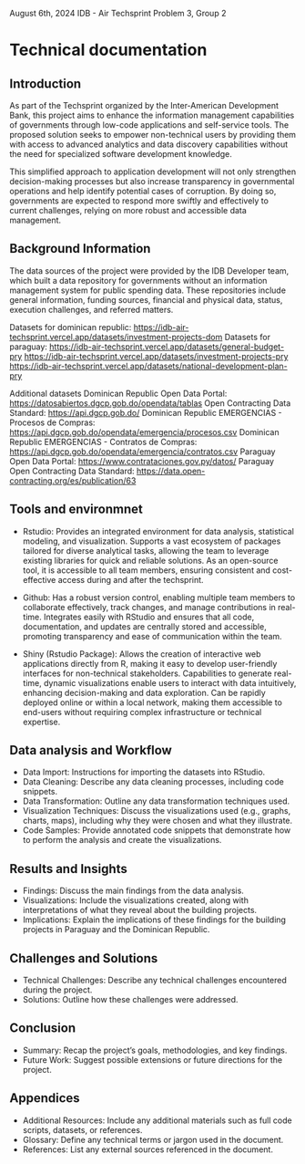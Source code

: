 August 6th, 2024
IDB - Air Techsprint
Problem 3, Group 2

# Technical documentation

## Introduction

As part of the Techsprint organized by the Inter-American Development Bank, 
this project aims to enhance the information management capabilities of governments through low-code applications and self-service tools. 
The proposed solution seeks to empower non-technical users by providing them with access to advanced analytics and data discovery capabilities 
without the need for specialized software development knowledge.

This simplified approach to application development will not only strengthen decision-making processes 
but also increase transparency in governmental operations and help identify potential cases of corruption. 
By doing so, governments are expected to respond more swiftly and effectively to current challenges, 
relying on more robust and accessible data management.

## Background Information

The data sources of the project were provided by the IDB Developer team, 
which built a data repository for governments without an information management system for public spending data. 
These repositories include general information, funding sources, financial and physical data, status, execution challenges, and referred matters.

Datasets for dominican republic:
<https://idb-air-techsprint.vercel.app/datasets/investment-projects-dom>
Datasets for paraguay:
<https://idb-air-techsprint.vercel.app/datasets/general-budget-pry>
<https://idb-air-techsprint.vercel.app/datasets/investment-projects-pry>
<https://idb-air-techsprint.vercel.app/datasets/national-development-plan-pry>

Additional datasets
Dominican Republic Open Data Portal: 
<https://datosabiertos.dgcp.gob.do/opendata/tablas>
Open Contracting Data Standard:
<https://api.dgcp.gob.do/>
Dominican Republic EMERGENCIAS - Procesos de Compras: 
<https://api.dgcp.gob.do/opendata/emergencia/procesos.csv>
Dominican Republic EMERGENCIAS - Contratos de Compras: 
<https://api.dgcp.gob.do/opendata/emergencia/contratos.csv>
Paraguay Open Data Portal: 
<https://www.contrataciones.gov.py/datos/>
Paraguay Open Contracting Data Standard: 
<https://data.open-contracting.org/es/publication/63>

## Tools and environmnet

- Rstudio: Provides an integrated environment for data analysis, statistical modeling, and visualization.
Supports a vast ecosystem of packages tailored for diverse analytical tasks, allowing the team to leverage existing libraries for quick and reliable solutions.
As an open-source tool, it is accessible to all team members, ensuring consistent and cost-effective access during and after the techsprint.

- Github: Has a robust version control, enabling multiple team members to collaborate effectively, track changes, and manage contributions in real-time.
 Integrates easily with RStudio and ensures that all code, documentation, and updates are centrally stored and accessible, 
promoting transparency and ease of communication within the team.

- Shiny (Rstudio Package): Allows the creation of interactive web applications directly from R, 
making it easy to develop user-friendly interfaces for non-technical stakeholders.
Capabilities to generate real-time, dynamic visualizations enable users to interact with data intuitively, enhancing decision-making and data exploration.
Can be rapidly deployed online or within a local network, making them accessible to end-users without requiring complex infrastructure or technical expertise.

## Data analysis and Workflow

- Data Import: Instructions for importing the datasets into RStudio.
- Data Cleaning: Describe any data cleaning processes, including code snippets.
- Data Transformation: Outline any data transformation techniques used.
- Visualization Techniques: Discuss the visualizations used (e.g., graphs, charts, maps), including why they were chosen and what they illustrate.
- Code Samples: Provide annotated code snippets that demonstrate how to perform the analysis and create the visualizations.

## Results and Insights

- Findings: Discuss the main findings from the data analysis.
- Visualizations: Include the visualizations created, along with interpretations of what they reveal about the building projects.
- Implications: Explain the implications of these findings for the building projects in Paraguay and the Dominican Republic.

## Challenges and Solutions

- Technical Challenges: Describe any technical challenges encountered during the project.
- Solutions: Outline how these challenges were addressed.

## Conclusion

- Summary: Recap the project’s goals, methodologies, and key findings.
- Future Work: Suggest possible extensions or future directions for the project.

## Appendices

- Additional Resources: Include any additional materials such as full code scripts, datasets, or references.
- Glossary: Define any technical terms or jargon used in the document.
- References: List any external sources referenced in the document.
